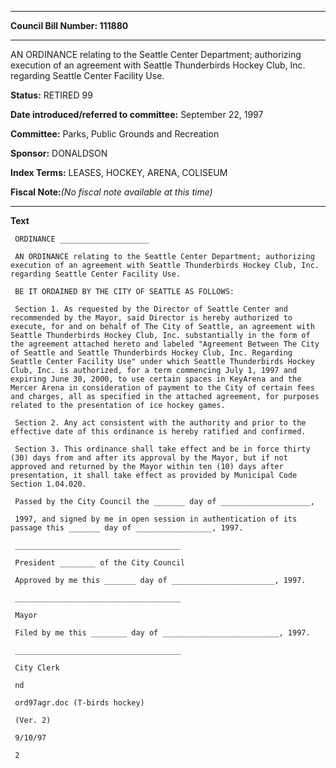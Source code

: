 

********

**Council Bill Number: 111880**
********

 AN ORDINANCE relating to the Seattle Center Department; authorizing execution of an agreement with Seattle Thunderbirds Hockey Club, Inc. regarding Seattle Center Facility Use.

**Status:** RETIRED 99
   
   
**Date introduced/referred to committee:** September 22, 1997
   
**Committee:** Parks, Public Grounds and Recreation
   
**Sponsor:** DONALDSON
   
   
**Index Terms:** LEASES, HOCKEY, ARENA, COLISEUM

**Fiscal Note:**_(No fiscal note available at this time)_

********

**Text**
   
```
 ORDINANCE ____________________

 AN ORDINANCE relating to the Seattle Center Department; authorizing execution of an agreement with Seattle Thunderbirds Hockey Club, Inc. regarding Seattle Center Facility Use.

 BE IT ORDAINED BY THE CITY OF SEATTLE AS FOLLOWS:

 Section 1. As requested by the Director of Seattle Center and recommended by the Mayor, said Director is hereby authorized to execute, for and on behalf of The City of Seattle, an agreement with Seattle Thunderbirds Hockey Club, Inc. substantially in the form of the agreement attached hereto and labeled "Agreement Between The City of Seattle and Seattle Thunderbirds Hockey Club, Inc. Regarding Seattle Center Facility Use" under which Seattle Thunderbirds Hockey Club, Inc. is authorized, for a term commencing July 1, 1997 and expiring June 30, 2000, to use certain spaces in KeyArena and the Mercer Arena in consideration of payment to the City of certain fees and charges, all as specified in the attached agreement, for purposes related to the presentation of ice hockey games.

 Section 2. Any act consistent with the authority and prior to the effective date of this ordinance is hereby ratified and confirmed.

 Section 3. This ordinance shall take effect and be in force thirty (30) days from and after its approval by the Mayor, but if not approved and returned by the Mayor within ten (10) days after presentation, it shall take effect as provided by Municipal Code Section 1.04.020.

 Passed by the City Council the _______ day of ____________________,

 1997, and signed by me in open session in authentication of its passage this _______ day of _________________, 1997.

 _____________________________________

 President ________ of the City Council

 Approved by me this _______ day of _______________________, 1997.

 _____________________________________

 Mayor

 Filed by me this ________ day of __________________________, 1997.

 _____________________________________

 City Clerk

 nd

 ord97agr.doc (T-birds hockey)

 (Ver. 2)

 9/10/97

 2

```
